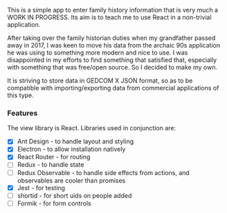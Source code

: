 This is a simple app to enter family history information that is very much a WORK IN PROGRESS. Its aim is to teach me to use React in a non-trivial application.

After taking over the family historian duties when my grandfather passed away in 2017, I was keen to move his data from the archaic 90s application he was using to something more modern and nice to use. I was disappointed in my efforts to find something that satisfied that, especially with something that was free/open source. So I decided to make my own.

It is striving to store data in GEDCOM X JSON format, so as to be compatible with importing/exporting data from commercial applications of this type.

### Features

The view library is React. Libraries used in conjunction are:

- [x] Ant Design - to handle layout and styling
- [x] Electron - to allow installation natively
- [x] React Router - for routing
- [ ] Redux - to handle state
- [ ] Redux Observable - to handle side effects from actions, and observables are cooler than promises
- [x] Jest - for testing
- [ ] shortid - for short uids on people added
- [ ] Formik - for form controls
